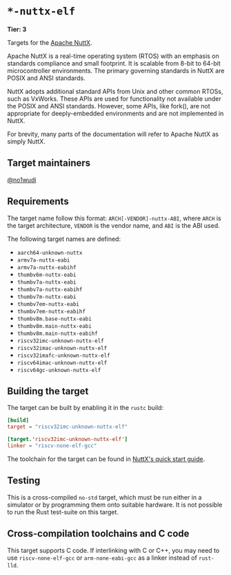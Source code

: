 # `*-nuttx-elf`

**Tier: 3**

Targets for the [Apache NuttX](https://github.com/apache/nuttx).

Apache NuttX is a real-time operating system (RTOS) with an emphasis on standards compliance and small footprint. It is scalable from 8-bit to 64-bit microcontroller environments. The primary governing standards in NuttX are POSIX and ANSI standards.

NuttX adopts additional standard APIs from Unix and other common RTOSs, such as VxWorks. These APIs are used for functionality not available under the POSIX and ANSI standards. However, some APIs, like fork(), are not appropriate for deeply-embedded environments and are not implemented in NuttX.

For brevity, many parts of the documentation will refer to Apache NuttX as simply NuttX.

## Target maintainers

[@no1wudi](https://github.com/no1wudi)

## Requirements

The target name follow this format: `ARCH[-VENDOR]-nuttx-ABI`, where `ARCH` is the target architecture, `VENDOR` is the vendor name, and `ABI` is the ABI used.

The following target names are defined:

- `aarch64-unknown-nuttx`
- `armv7a-nuttx-eabi`
- `armv7a-nuttx-eabihf`
- `thumbv6m-nuttx-eabi`
- `thumbv7a-nuttx-eabi`
- `thumbv7a-nuttx-eabihf`
- `thumbv7m-nuttx-eabi`
- `thumbv7em-nuttx-eabi`
- `thumbv7em-nuttx-eabihf`
- `thumbv8m.base-nuttx-eabi`
- `thumbv8m.main-nuttx-eabi`
- `thumbv8m.main-nuttx-eabihf`
- `riscv32imc-unknown-nuttx-elf`
- `riscv32imac-unknown-nuttx-elf`
- `riscv32imafc-unknown-nuttx-elf`
- `riscv64imac-unknown-nuttx-elf`
- `riscv64gc-unknown-nuttx-elf`

## Building the target

The target can be built by enabling it in the `rustc` build:

```toml
[build]
target = "riscv32imc-unknown-nuttx-elf"

[target.'riscv32imc-unknown-nuttx-elf']
linker = "riscv-none-elf-gcc"
```

The toolchain for the target can be found in [NuttX's quick start guide](https://nuttx.apache.org/docs/latest/quickstart/install.html).


## Testing

This is a cross-compiled `no-std` target, which must be run either in a simulator
or by programming them onto suitable hardware. It is not possible to run the
Rust test-suite on this target.

## Cross-compilation toolchains and C code

This target supports C code. If interlinking with C or C++, you may need to use
`riscv-none-elf-gcc` or `arm-none-eabi-gcc` as a linker instead of `rust-lld`.
